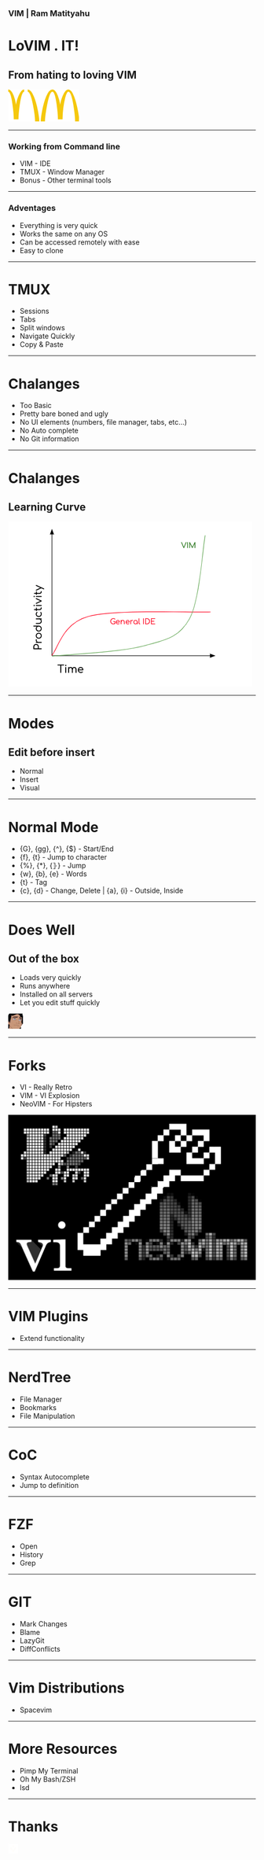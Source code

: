 <!-- theme: uncover -->

<!-- effect=fireworks -->
### VIM | Ram Matityahu
# LoVIM . IT!
## From hating to loving VIM
![RC](vim/mcvim.png)


---
<!-- fg=white bg=black -->
### Working from Command line
* VIM - IDE
* TMUX - Window Manager
* Bonus - Other terminal tools 
---

<!-- fg=green bg=black -->
### Adventages
* Everything is very quick
* Works the same on any OS
* Can be accessed remotely with ease
* Easy to clone

---

<!-- fg=blue bg=black -->
# TMUX
* Sessions
* Tabs
* Split windows
* Navigate Quickly
* Copy & Paste

---

<!-- fg=red bg=black -->
# Chalanges
* Too Basic
* Pretty bare boned and ugly
* No UI elements (numbers, file manager, tabs, etc...)
* No Auto complete
* No Git information

---

<!-- fg=red bg=black -->
# Chalanges
## Learning Curve

![RC](vim/curve.png)

---

<!-- fg=blue bg=black -->
# Modes
## Edit before insert
* Normal
* Insert
* Visual

---

<!-- fg=blue bg=black -->
# Normal Mode
* {G}, {gg}, {^}, {$} - Start/End
* {f}, {t} - Jump to character 
* {%}, {\*}, {⦄} - Jump
* {w}, {b}, {e} - Words
* {t} - Tag
* {c}, {d} - Change, Delete | {a}, {i} - Outside, Inside

---

<!-- effect=stars -->
# Does Well
## Out of the box
* Loads very quickly
* Runs anywhere
* Installed on all servers
* Let you edit stuff quickly

![RC](vim/well.png)

---

<!-- fg=blue bg=black -->
# Forks
* VI - Really Retro
* VIM - VI Explosion
* NeoVIM - For Hipsters

![RC](vim/fork.jpg)

---

<!-- fg=blue bg=black -->
# VIM Plugins
* Extend functionality

---

<!-- fg=blue bg=black -->
# NerdTree
* File Manager
* Bookmarks
* File Manipulation

---
<!-- fg=blue bg=black -->
# CoC
* Syntax Autocomplete 
* Jump to definition

---
<!-- fg=blue bg=black -->
# FZF
* Open
* History
* Grep

---
<!-- fg=blue bg=black -->
# GIT
* Mark Changes
* Blame
* LazyGit
* DiffConflicts 

---
<!-- fg=blue bg=black -->
# Vim Distributions
* Spacevim

---
<!-- fg=blue bg=black -->
# More Resources
* Pimp My Terminal
* Oh My Bash/ZSH
* lsd

---
<!-- effect=explosions -->
# Thanks
![RC](vim/vcita_logo.png)


